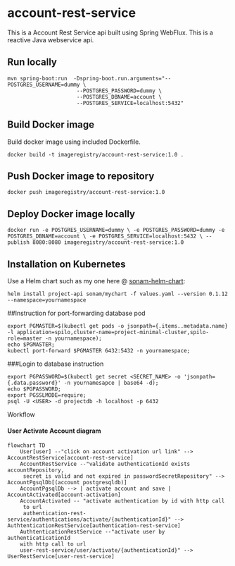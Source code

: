 # account-rest-service

This is a Account Rest Service api built using Spring WebFlux. 
This is a reactive Java webservice api.


## Run locally

```
mvn spring-boot:run  -Dspring-boot.run.arguments="--POSTGRES_USERNAME=dummy \
                      --POSTGRES_PASSWORD=dummy \
                      --POSTGRES_DBNAME=account \
                      --POSTGRES_SERVICE=localhost:5432"
```
 
 
## Build Docker image

Build docker image using included Dockerfile.


`docker build -t imageregistry/account-rest-service:1.0 .` 

## Push Docker image to repository

`docker push imageregistry/account-rest-service:1.0`

## Deploy Docker image locally

`docker run -e POSTGRES_USERNAME=dummy \
 -e POSTGRES_PASSWORD=dummy -e POSTGRES_DBNAME=account \
  -e POSTGRES_SERVICE=localhost:5432 \
 --publish 8080:8080 imageregistry/account-rest-service:1.0`


## Installation on Kubernetes
Use a Helm chart such as my one here @ [sonam-helm-chart](https://github.com/sonamsamdupkhangsar/sonam-helm-chart):

```
helm install project-api sonam/mychart -f values.yaml --version 0.1.12 --namespace=yournamespace
```

##Instruction for port-forwarding database pod
```
export PGMASTER=$(kubectl get pods -o jsonpath={.items..metadata.name} -l application=spilo,cluster-name=project-minimal-cluster,spilo-role=master -n yournamespace); 
echo $PGMASTER;
kubectl port-forward $PGMASTER 6432:5432 -n yournamespace;
```

###Login to database instruction
```
export PGPASSWORD=$(kubectl get secret <SECRET_NAME> -o 'jsonpath={.data.password}' -n yournamesapce | base64 -d);
echo $PGPASSWORD;
export PGSSLMODE=require;
psql -U <USER> -d projectdb -h localhost -p 6432

```

Workflow


#### User Activate Account diagram
```mermaid
flowchart TD
    User[user] --"click on account activation url link" -->  AccountRestService[account-rest-service] 
    AccountRestService --"validate authenticationId exists accountRepository,
     secret is valid and not expired in passwordSecretRepository" --> AccountPgsqlDb[(account postgresqldb)]
    AccountPgsqlDb --> | activate account and save | AccountActivated[account-activation]
    AccountActivated -- "activate authentication by id with http call
     to url  
     authentication-rest-service/authentications/activate/{authenticationId}" --> AuthtenticationRestService[authentication-rest-service]
    AuthtenticationRestService --"activate user by authenticaticationId 
    with http call to url  
    user-rest-service/user/activate/{authenticationId}" --> UserRestService[user-rest-service]    
```



